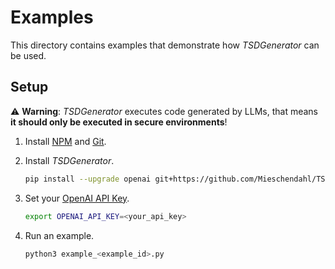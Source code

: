 # Examples

This directory contains examples that demonstrate how *TSDGenerator* can be used.

## Setup

⚠️ **Warning**: *TSDGenerator* executes code generated by LLMs, that means **it should only be executed in secure environments**!

1. Install [NPM](https://docs.npmjs.com/downloading-and-installing-node-js-and-npm) and [Git](https://git-scm.com/downloads/linux).

2. Install *TSDGenerator*.

    ```bash
    pip install --upgrade openai git+https://github.com/Mieschendahl/TSDGenerator.git
    ```

3. Set your [OpenAI API Key](https://platform.openai.com/api-keys).

    ```bash
    export OPENAI_API_KEY=<your_api_key>
    ```

4. Run an example.

    ```bash
    python3 example_<example_id>.py
    ```
